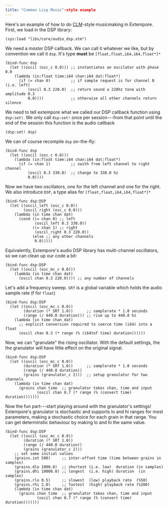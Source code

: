 ```yaml
---
title: "Common Lisp Music"-style example
---
```


Here's an example of how to do
[CLM](https://ccrma.stanford.edu/software/clm/)-style musicmaking in Extempore.
First, we load in the DSP library:

~~~~ sourceCode
(sys:load "libs/core/audio_dsp.xtm")
~~~~

We need a *master* DSP callback. We can call it whatever we like, but by
convention we call it `dsp`. It's type **must** be
`[float,float,i64,i64,float*]*`

~~~~ sourceCode
(bind-func dsp
  (let ((oscil (osc_c 0.0))) ;; instantiates an oscilator with phase 0.0
    (lambda (in:float time:i64 chan:i64 dat:float*)
      (if (= chan 0)         ;; if sample request is for channel 0 (i.e. left)
          (oscil 0.3 220.0)  ;; return sound a 220hz tone with amplitude 0.3
          0.0))))            ;; otherwise all other channels return silence
~~~~

We need to tell extempore what we called our DSP callback function using
`dsp:set!`. We only call `dsp:set!` once per session---from that point until the
end of the session this function is the audio callback

~~~~ sourceCode
(dsp:set! dsp)
~~~~

We can of course recompile `dsp` on-the-fly:

~~~~ sourceCode
(bind-func dsp
  (let ((oscil (osc_c 0.0)))
    (lambda (in:float time:i64 chan:i64 dat:float*)
      (if (= chan 1)         ;; swith from left channel to right channel
          (oscil 0.3 330.0)  ;; change to 330.0 hz
          0.0))))
~~~~

Now we have two oscillators, one for the left channel and one for the right. We
also introduce `DSP`, a type alias for `[float,float,i64,i64,float*]*`

~~~~ sourceCode
(bind-func dsp:DSP
  (let ((oscil_left (osc_c 0.0))
        (oscil_right (osc_c 0.0)))
    (lambda (in time chan dat)
      (cond ((= chan 0) ;; left
             (oscil_left 0.3 330.0))
            ((= chan 1) ;; right
             (oscil_right 0.3 220.0))
            (else ;; any other channels
             0.0)))))
~~~~

Equivalently, Extempore's audio DSP library has multi-channel oscillators, so we
can clean up our code a bit:

~~~~ sourceCode
(bind-func dsp:DSP
  (let ((oscil (osc_mc_c 0.0)))
    (lambda (in time chan dat)
      (oscil chan 0.3 220.0)))) ;; any number of channels
~~~~

Let's add a frequency sweep. `SRf` is a global variable which holds the audio
sample rate (f for `float`)

~~~~ sourceCode
(bind-func dsp:DSP
  (let ((oscil (osc_mc_c 0.0))
        (duration (* SRf 1.0))      ;; samplerate * 1.0 seconds
        (range (/ 440.0 duration))) ;; rise up to 440.0 hz
    (lambda (in time chan dat)
      ;; explicit conversion required to coerce time (i64) into a float
      (oscil chan 0.3 (* range (% (i64tof time) duration))))))
~~~~

Now, we can "granulate" the rising oscillator. With the default settings, the
the granulator will have little effect on the original signal.

~~~~ sourceCode
(bind-func dsp:DSP
  (let ((oscil (osc_mc_c 0.0))
        (duration (* SRf 1.0))      ;; samplerate * 1.0 seconds
        (range (/ 440.0 duration))
        (grains (granulator_c 2)))  ;; setup granulator for two channels
    (lambda (in time chan dat)
      (grains chan time  ;; granulator takes chan, time and input
              (oscil chan 0.7 (* range (% (convert time) duration)))))))
~~~~

Now the fun part---start playing around with the granulator's settings!
Extempore's granulator is stochastic and supports lo and hi ranges for most
parameters, making a stochastic choice for each grain in that range. You can get
determinstic behaviour by making lo and hi the same value.

~~~~ sourceCode
(bind-func dsp:DSP
  (let ((oscil (osc_mc_c 0.0))
        (duration (* SRf 1.0))
        (range (/ 440.0 duration))
        (grains (granulator_c 2))) 
    ;; set some initial values
    (grains.iot 500)     ;; inter-offset time (time between grains in samples)
    (grains.dlo 1000.0)  ;; shortest (i.e. low)  duration (in samples)
    (grains.dhi 10000.0) ;; longest  (i.e. high) duration  (in samples)
    (grains.rlo 0.5)     ;; slowest  (low) playback rate  (%50)
    (grains.rhi 2.0)     ;; fastest  (high) playback rate (%200)
    (lambda (in time chan dat)
      (grains chan time  ;; granulator takes chan, time and input
              (oscil chan 0.7 (* range (% (convert time) duration)))))))
~~~~
